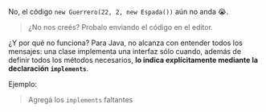 No, el código `new Guerrero(22, 2, new Espada())` aún no anda :sob:. 

> ¿No nos creés? Probalo enviando el código en el editor. 

¿Y por qué no funciona? Para Java, no alcanza con entender todos los mensajes: una clase implementa una interfaz sólo cuando, además de definir todos los métodos necesarios, **lo indica explícitamente mediante la declaración `implements`**. 

Ejemplo: 

> Agregá los `implements` faltantes